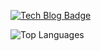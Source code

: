
<!---
sonhl0723/sonhl0723 is a ✨ special ✨ repository because its `README.md` (this file) appears on your GitHub profile.
You can click the Preview link to take a look at your changes.
--->

[![Tech Blog Badge](http://img.shields.io/badge/-Tech%20blog-black?style=flat-square&logo=aiqfome&link=https://sonhl0723.github.io/)](https://sonhl0723.github.io/)

![Top Languages](https://github-readme-stats.vercel.app/api/top-langs/?username=Connoriginal&theme=dark&count_private=true&layout=compact)
<br><br><br>
